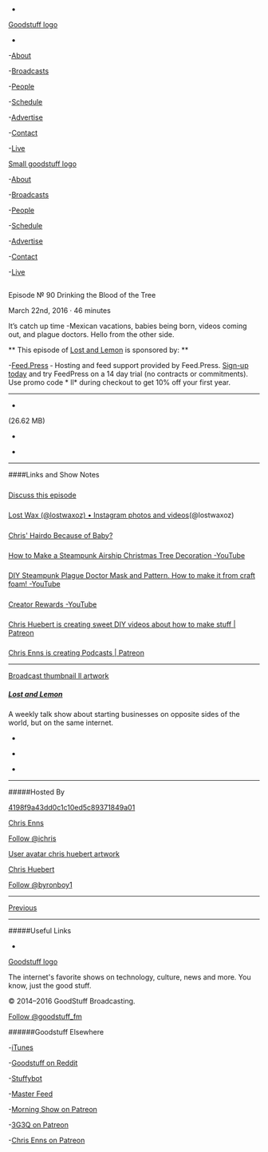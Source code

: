 

-
[Goodstuff logo](http://www.goodstuff.fm/)[](/assets/goodstuff_logo-17c1fe6f378352de5d7345f76152130b.svg)

-


-[About](/about)

-[Broadcasts](/broadcasts)

-[People](/people)

-[Schedule](/schedule)

-[Advertise](/advertise)

-[Contact](/contact)

-[Live](/live)


[Small goodstuff logo](http://www.goodstuff.fm/)[](/assets/small_goodstuff_logo-bf032e72b9ec41494f4d90905f1ad619.svg)


-[About](/about)

-[Broadcasts](/broadcasts)

-[People](/people)

-[Schedule](/schedule)

-[Advertise](/advertise)

-[Contact](/contact)

-[Live](/live)


##
Episode № 90
Drinking the Blood of the Tree


March 22nd, 2016
&middot;
46
minutes


It&rsquo;s catch up time -Mexican vacations, babies being born, videos coming out, and plague doctors. Hello from the other side.


**
This episode of
[Lost and Lemon](/ll)
is sponsored by:
**


-[Feed.Press](http://feed.press/ll) ‐ Hosting and feed support provided by Feed.Press.  [Sign-up today](http://feed.press/ll) and try FeedPress on a 14 day trial (no contracts or commitments). Use promo code * ll* during checkout to get 10% off your first year.


------------------------------


-
[](http://podcasts-1.feedpress.co/10591/ll-90.mp3)(26.62 MB)

-
[](http://twitter.com/intent/tweet?text=Lost%20and%20Lemon%20%E2%84%96%2090%20on%20@goodstuff_fm%20-%20http://goodstuff.fm/ll/90)

-
[](http://www.facebook.com/sharer/sharer.php?u=http://goodstuff.fm/ll/90)


------------------------------


####Links and Show Notes

#####
[Discuss this episode](https://www.reddit.com/r/Goodstuff_fm/comments/4bjz8o/lost_and_lemon_90_drinking_the_blood_of_the_tree/)


#####
[Lost Wax (@lostwaxoz) • Instagram photos and videos](https://www.instagram.com/lostwaxoz/)(@lostwaxoz)


#####
[Chris' Hairdo Because of Baby?](http://d.pr/i/FfWw)


#####
[How to Make a Steampunk Airship Christmas Tree Decoration -YouTube](https://www.youtube.com/watch?v=JZcPdnEE6MU)


#####
[DIY Steampunk Plague Doctor Mask and Pattern. How to make it from craft foam! -YouTube](https://www.youtube.com/watch?v=FpyktmGHCYA)


#####
[Creator Rewards -YouTube](https://www.youtube.com/yt/creators/rewards.html)


#####
[Chris Huebert is creating sweet DIY videos about how to make stuff | Patreon](https://www.patreon.com/LostWax?ty=h)


#####
[Chris Enns is creating Podcasts | Patreon](https://www.patreon.com/ichris?ty=h)


------------------------------


[Broadcast thumbnail ll artwork](/ll)[](https://goodstuffs3.s3.amazonaws.com/uploads/broadcast/image/26/broadcast_thumbnail_ll_artwork.png)

##### [Lost and Lemon](/ll)


A weekly talk show about starting businesses on opposite sides of the world, but on the same internet.

-
[](https://itunes.apple.com/ca/podcast/lost-lemon-brothers-in-business/id467564174?mt=2)

-
[](http://feeds.goodstuff.fm/ll)

-
[](mailto:chris@goodstuff.fm?cc=sponsorship%40goodstuff.fm&subject=%5BGoodStuff%20FM%5D%20Sponsorship%20Inquiry%20for%20Lost%20and%20Lemon)


------------------------------


#####Hosted By


[4198f9a43dd0c1c10ed5c89371849a01](/people/chris-enns)[](http://gravatar.com/avatar/4198f9a43dd0c1c10ed5c89371849a01.png?s=300&r=pg)

[Chris Enns](/people/chris-enns)


[Follow @ichris](https://twitter.com/ichris)


[User avatar chris huebert artwork](/people/chris-huebert)[](https://goodstuffs3.s3.amazonaws.com/uploads/user/avatar/41/user_avatar_chris-huebert_artwork.png)

[Chris Huebert](/people/chris-huebert)


[Follow @byronboy1](https://twitter.com/byronboy1)


------------------------------


[Previous](/ll/89)


------------------------------


#####Useful Links

-
[](mailto:chris@goodstuff.fm?subject=%5BGoodstuff%20FM%5D%20Feedback%20for%20Lost%20and%20Lemon)


[Goodstuff logo](http://www.goodstuff.fm/)[](/assets/goodstuff_logo-17c1fe6f378352de5d7345f76152130b.svg)


The internet's favorite shows on technology, culture, news and more. You know, just the good stuff.


&copy; 2014&ndash;2016 GoodStuff Broadcasting.

[Follow @goodstuff_fm](https://twitter.com/goodstufffm)


######Goodstuff Elsewhere

-[iTunes](https://itunes.apple.com/us/artist/goodstuff-fm/id843385597?mt=2)

-[Goodstuff on Reddit](https://www.reddit.com/r/Goodstuff_fm/)

-[Stuffybot](http://stuffybot.goodstuff.fm)

-[Master Feed](/master/feed)

-[Morning Show on Patreon](https://www.patreon.com/morningshow)

-[3G3Q on Patreon](https://www.patreon.com/3g3q)

-[Chris Enns on Patreon](https://www.patreon.com/ichris)
